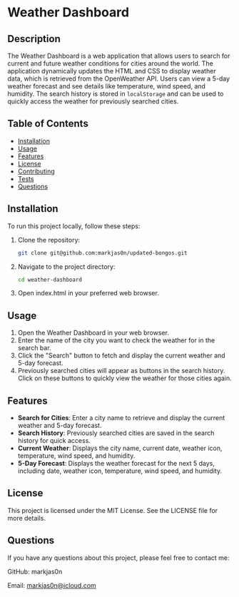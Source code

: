# Weather Dashboard

## Description

The Weather Dashboard is a web application that allows users to search for current and future weather conditions for cities around the world. The application dynamically updates the HTML and CSS to display weather data, which is retrieved from the OpenWeather API. Users can view a 5-day weather forecast and see details like temperature, wind speed, and humidity. The search history is stored in `localStorage` and can be used to quickly access the weather for previously searched cities.

## Table of Contents

- [Installation](#installation)
- [Usage](#usage)
- [Features](#features)
- [License](#license)
- [Contributing](#contributing)
- [Tests](#tests)
- [Questions](#questions)

## Installation

To run this project locally, follow these steps:

1. Clone the repository:
   ```bash
   git clone git@github.com:markjas0n/updated-bongos.git
2. Navigate to the project directory:
    ```bash
    cd weather-dashboard
3.  Open index.html in your preferred web browser.

## Usage

1. Open the Weather Dashboard in your web browser.
2. Enter the name of the city you want to check the weather for in the search bar.
3. Click the "Search" button to fetch and display the current weather and 5-day forecast.
4. Previously searched cities will appear as buttons in the search history. Click on these buttons to quickly view the weather for those cities again.

## Features

- **Search for Cities**: Enter a city name to retrieve and display the current weather and 5-day forecast.
- **Search History**: Previously searched cities are saved in the search history for quick access.
- **Current Weather**: Displays the city name, current date, weather icon, temperature, wind speed, and humidity.
- **5-Day Forecast**: Displays the weather forecast for the next 5 days, including date, weather icon, temperature, wind speed, and humidity.
## License

This project is licensed under the MIT License. See the LICENSE file for more details.



## Questions

If you have any questions about this project, please feel free to contact me:

GitHub: markjas0n

Email: markjas0n@icloud.com
